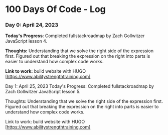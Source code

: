 # 100 Days Of Code - Log

### Day 0: April 24, 2023

**Today's Progress**: Completed fullstackroadmap by Zach Gollwitzer JavaScript lesson 4.

**Thoughts:** Understanding that we solve the right side of the expression first. Figured out that breaking the expression on the right into parts is easier to understand how complex code works.

**Link to work:** build website with HUGO [https://www.abilitystrengthtraining.com]


Day 1: April 25, 2023
Today's Progress: Completed fullstackroadmap by Zach Gollwitzer JavaScript lesson 5.

Thoughts: Understanding that we solve the right side of the expression first. Figured out that breaking the expression on the right into parts is easier to understand how complex code works.

Link to work: build website with HUGO [https://www.abilitystrengthtraining.com]
